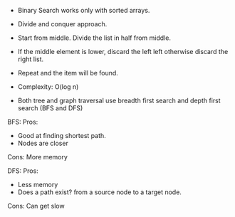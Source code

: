 - Binary Search works only with sorted arrays.
- Divide and conquer approach.
- Start from middle. Divide the list in half from middle.
- If the middle element is lower, discard the left left otherwise discard the right list.
- Repeat and the item will be found.
- Complexity: O(log n)

- Both tree and graph traversal use breadth first search and depth first search (BFS and DFS)

BFS:
Pros:
- Good at finding shortest path.
- Nodes are closer

Cons:
More memory

DFS:
Pros:
- Less memory
- Does a path exist? from a source node to a target node.

Cons:
Can get slow

